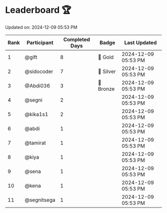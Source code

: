 # Leaderboard 🏆

Updated on: 2024-12-09 05:53 PM

| Rank | Participant       | Completed Days | Badge      | Last Updated         |
|------|-------------------|----------------|------------|----------------------|
| 1    | @gift             | 8              | 🏅 Gold     | 2024-12-09 05:53 PM |
| 2    | @sidocoder        | 7              | 🥈 Silver   | 2024-12-09 05:53 PM |
| 3    | @Abdi036          | 3              | 🥉 Bronze   | 2024-12-09 05:53 PM |
| 4    | @segni            | 2              |            | 2024-12-09 05:53 PM |
| 5    | @kika1s1          | 2              |            | 2024-12-09 05:53 PM |
| 6    | @abdi             | 1              |            | 2024-12-09 05:53 PM |
| 7    | @tamirat          | 1              |            | 2024-12-09 05:53 PM |
| 8    | @kiya             | 1              |            | 2024-12-09 05:53 PM |
| 9    | @sena             | 1              |            | 2024-12-09 05:53 PM |
| 10   | @kena             | 1              |            | 2024-12-09 05:53 PM |
| 11   | @segnitsega       | 1              |            | 2024-12-09 05:53 PM |
